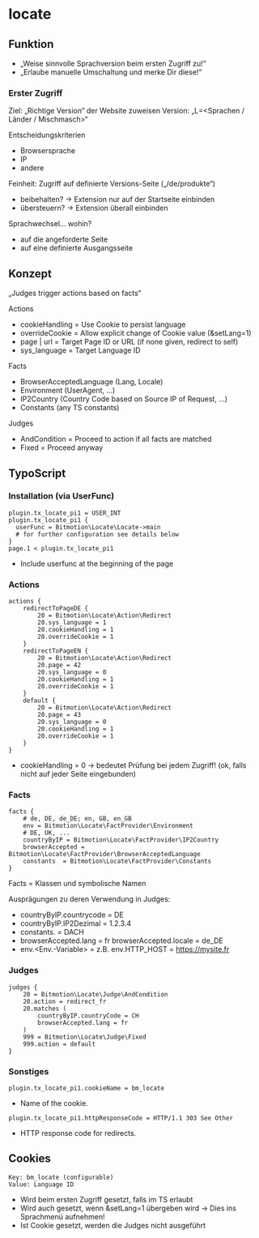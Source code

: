 # locate

## Funktion

* „Weise sinnvolle Sprachversion beim ersten Zugriff zu!“
* „Erlaube manuelle Umschaltung und merke Dir diese!“

### Erster Zugriff

Ziel: „Richtige Version“ der Website zuweisen Version: „L=<Sprachen / Länder / Mischmasch>“

Entscheidungskriterien
* Browsersprache
* IP
* andere

Feinheit: Zugriff auf definierte Versions-Seite („/de/produkte“)
* beibehalten? -> Extension nur auf der Startseite einbinden
* übersteuern? -> Extension überall einbinden

Sprachwechsel... wohin?
* auf die angeforderte Seite
* auf eine definierte Ausgangsseite

## Konzept

„Judges trigger actions based on facts“

Actions
* cookieHandling = Use Cookie to persist language
* overrideCookie = Allow explicit change of Cookie value (&setLang=1)
* page | url = Target Page ID or URL (if none given, redirect to self)
* sys_language = Target Language ID

Facts
* BrowserAcceptedLanguage (Lang, Locale)
* Environment (UserAgent, ...)
* IP2Country (Country Code based on Source IP of Request, ...)
* Constants (any TS constants)

Judges
* AndCondition = Proceed to action if all facts are matched
* Fixed = Proceed anyway

## TypoScript

### Installation (via UserFunc)

```
plugin.tx_locate_pi1 = USER_INT
plugin.tx_locate_pi1 {
  userFunc = Bitmotion\Locate\Locate->main
  # for further configuration see details below
}
page.1 < plugin.tx_locate_pi1
```
* Include userfunc at the beginning of the page

### Actions
```
actions {
    redirectToPageDE {
        20 = Bitmotion\Locate\Action\Redirect
        20.sys_language = 1
        20.cookieHandling = 1
        20.overrideCookie = 1
    }
    redirectToPageEN {
        20 = Bitmotion\Locate\Action\Redirect
        20.page = 42
        20.sys_language = 0
        20.cookieHandling = 1
        20.overrideCookie = 1
    }
    default {
        20 = Bitmotion\Locate\Action\Redirect
        20.page = 43
        20.sys_language = 0
        20.cookieHandling = 1
        20.overrideCookie = 1
    }
}
```
* cookieHandling = 0 -> bedeutet Prüfung bei jedem Zugriff! (ok, falls nicht auf jeder Seite eingebunden)

### Facts
```
facts {
    # de, DE, de_DE; en, GB, en_GB
    env = Bitmotion\Locate\FactProvider\Environment
    # DE, UK, ...
    countryByIP = Bitmotion\Locate\FactProvider\IP2Country
    browserAccepted = Bitmotion\Locate\FactProvider\BrowserAcceptedLanguage
    constants  = Bitmotion\Locate\FactProvider\Constants
}
```
Facts = Klassen und symbolische Namen

Ausprägungen zu deren Verwendung in Judges:
* countryByIP.countrycode = DE
* countryByIP.IP2Dezimal = 1.2.3.4
* constants.<meinkey> = DACH
* browserAccepted.lang = fr browserAccepted.locale = de_DE
* env.<Env.-Variable> = <value> z.B. env.HTTP_HOST = https://mysite.fr

### Judges
```
judges {
    20 = Bitmotion\Locate\Judge\AndCondition
    20.action = redirect_fr
    20.matches (
        countryByIP.countryCode = CH
        browserAccepted.lang = fr
    )
    999 = Bitmotion\Locate\Judge\Fixed
    999.action = default
}
```

### Sonstiges
```
plugin.tx_locate_pi1.cookieName = bm_locate
```
* Name of the cookie.
```
plugin.tx_locate_pi1.httpResponseCode = HTTP/1.1 303 See Other
```
* HTTP response code for redirects.

## Cookies

```
Key: bm_locate (configurable)
Value: Language ID
```
* Wird beim ersten Zugriff gesetzt, falls im TS erlaubt
* Wird auch gesetzt, wenn &setLang=1 übergeben wird -> Dies ins Sprachmenü aufnehmen!
* Ist Cookie gesetzt, werden die Judges nicht ausgeführt